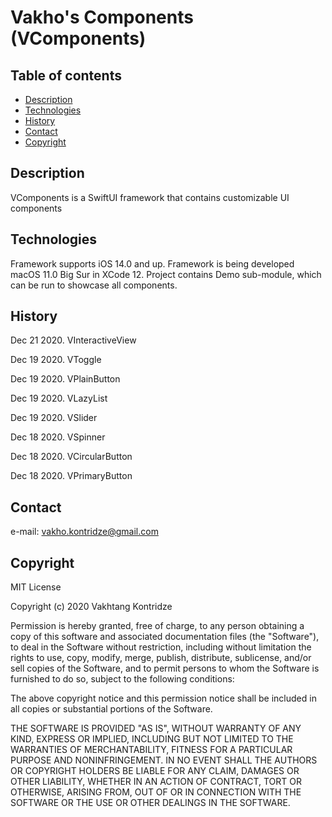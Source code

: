 # Vakho's Components (VComponents)

## Table of contents
- [Description](#description)
- [Technologies](#technologies)
- [History](#history)
- [Contact](#contact)
- [Copyright](#copyright)

## Description
VComponents is a SwiftUI framework that contains customizable UI components

## Technologies
Framework supports iOS 14.0 and up. Framework is being developed macOS 11.0 Big Sur in XCode 12. Project contains Demo sub-module, which can be run to showcase all components.

## History
Dec 21 2020. VInteractiveView

Dec 19 2020. VToggle

Dec 19 2020. VPlainButton

Dec 19 2020. VLazyList

Dec 19 2020. VSlider

Dec 18 2020. VSpinner

Dec 18 2020. VCircularButton

Dec 18 2020. VPrimaryButton

## Contact
e-mail: [vakho.kontridze@gmail.com](mailto:vakho.kontridze@gmail.com)

## Copyright
MIT License

Copyright (c) 2020 Vakhtang Kontridze

Permission is hereby granted, free of charge, to any person obtaining a copy
of this software and associated documentation files (the "Software"), to deal
in the Software without restriction, including without limitation the rights
to use, copy, modify, merge, publish, distribute, sublicense, and/or sell
copies of the Software, and to permit persons to whom the Software is
furnished to do so, subject to the following conditions:

The above copyright notice and this permission notice shall be included in all
copies or substantial portions of the Software.

THE SOFTWARE IS PROVIDED "AS IS", WITHOUT WARRANTY OF ANY KIND, EXPRESS OR
IMPLIED, INCLUDING BUT NOT LIMITED TO THE WARRANTIES OF MERCHANTABILITY,
FITNESS FOR A PARTICULAR PURPOSE AND NONINFRINGEMENT. IN NO EVENT SHALL THE
AUTHORS OR COPYRIGHT HOLDERS BE LIABLE FOR ANY CLAIM, DAMAGES OR OTHER
LIABILITY, WHETHER IN AN ACTION OF CONTRACT, TORT OR OTHERWISE, ARISING FROM,
OUT OF OR IN CONNECTION WITH THE SOFTWARE OR THE USE OR OTHER DEALINGS IN THE
SOFTWARE.
